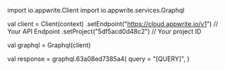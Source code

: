 import io.appwrite.Client
import io.appwrite.services.Graphql

val client = Client(context)
    .setEndpoint("https://cloud.appwrite.io/v1") // Your API Endpoint
    .setProject("5df5acd0d48c2") // Your project ID

val graphql = Graphql(client)

val response = graphql.63a08ed7385a4(
    query = "[QUERY]",
)

